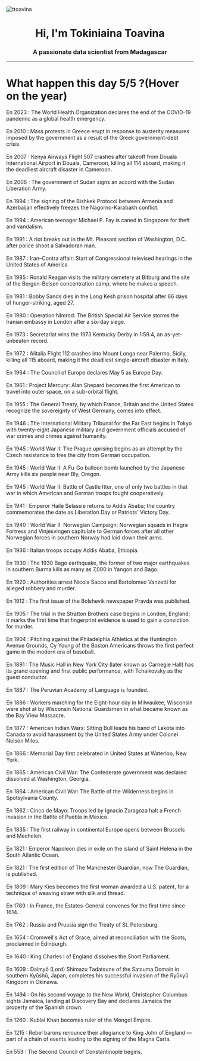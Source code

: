 
<p align="left"> <img src="https://komarev.com/ghpvc/?username=ttoavina&label=Profile%20views&color=0e75b6&style=flat" alt="ttoavina" /> </p>
<h1 align="center">Hi, I'm Tokiniaina Toavina</h1>
<h3 align="center">A passionate data scientist from Madagascar</h3>
    
<hr/>
<h1> What happen this day 5/5 ?(Hover on the year)</h1>

En 2023 : The World Health Organization declares the end of the COVID-19 pandemic as a global health emergency.
<br/><br/>
En 2010 : Mass protests in Greece erupt in response to austerity measures imposed by the government as a result of the Greek government-debt crisis.
<br/><br/>
En 2007 : Kenya Airways Flight 507 crashes after takeoff from Douala International Airport in Douala, Cameroon, killing all 114 aboard, making it the deadliest aircraft disaster in Cameroon.
<br/><br/>
En 2006 : The government of Sudan signs an accord with the Sudan Liberation Army.
<br/><br/>
En 1994 : The signing of the Bishkek Protocol between Armenia and Azerbaijan effectively freezes the Nagorno-Karabakh conflict.
<br/><br/>
En 1994 : American teenager Michael P. Fay is caned in Singapore for theft and vandalism.
<br/><br/>
En 1991 : A riot breaks out in the Mt. Pleasant section of Washington, D.C. after police shoot a Salvadoran man.
<br/><br/>
En 1987 : Iran–Contra affair: Start of Congressional televised hearings in the United States of America
<br/><br/>
En 1985 : Ronald Reagan visits the military cemetery at Bitburg and the site of the Bergen-Belsen concentration camp, where he makes a speech.
<br/><br/>
En 1981 : Bobby Sands dies in the Long Kesh prison hospital after 66 days of hunger-striking, aged 27.
<br/><br/>
En 1980 : Operation Nimrod: The British Special Air Service storms the Iranian embassy in London after a six-day siege.
<br/><br/>
En 1973 : Secretariat wins the 1973 Kentucky Derby in 1:59.4, an as-yet-unbeaten record.
<br/><br/>
En 1972 : Alitalia Flight 112 crashes into Mount Longa near Palermo, Sicily, killing all 115 aboard, making it the deadliest single-aircraft disaster in Italy.
<br/><br/>
En 1964 : The Council of Europe declares May 5 as Europe Day.
<br/><br/>
En 1961 : Project Mercury: Alan Shepard becomes the first American to travel into outer space, on a sub-orbital flight.
<br/><br/>
En 1955 : The General Treaty, by which France, Britain and the United States recognize the sovereignty of West Germany, comes into effect.
<br/><br/>
En 1946 : The International Military Tribunal for the Far East begins in Tokyo with twenty-eight Japanese military and government officials accused of war crimes and crimes against humanity.
<br/><br/>
En 1945 : World War II: The Prague uprising begins as an attempt by the Czech resistance to free the city from German occupation.
<br/><br/>
En 1945 : World War II: A Fu-Go balloon bomb launched by the Japanese Army kills six people near Bly, Oregon.
<br/><br/>
En 1945 : World War II: Battle of Castle Itter, one of only two battles in that war in which American and German troops fought cooperatively.
<br/><br/>
En 1941 : Emperor Haile Selassie returns to Addis Ababa; the country commemorates the date as Liberation Day or Patriots' Victory Day.
<br/><br/>
En 1940 : World War II: Norwegian Campaign: Norwegian squads in Hegra Fortress and Vinjesvingen capitulate to German forces after all other Norwegian forces in southern Norway had laid down their arms.
<br/><br/>
En 1936 : Italian troops occupy Addis Ababa, Ethiopia.
<br/><br/>
En 1930 : The 1930 Bago earthquake, the former of two major earthquakes in southern Burma kills as many as 7,000 in Yangon and Bago.
<br/><br/>
En 1920 : Authorities arrest Nicola Sacco and Bartolomeo Vanzetti for alleged robbery and murder.
<br/><br/>
En 1912 : The first issue of the Bolshevik newspaper Pravda was published.
<br/><br/>
En 1905 : The trial in the Stratton Brothers case begins in London, England; it marks the first time that fingerprint evidence is used to gain a conviction for murder.
<br/><br/>
En 1904 : Pitching against the Philadelphia Athletics at the Huntington Avenue Grounds, Cy Young of the Boston Americans throws the first perfect game in the modern era of baseball.
<br/><br/>
En 1891 : The Music Hall in New York City (later known as Carnegie Hall) has its grand opening and first public performance, with Tchaikovsky as the guest conductor.
<br/><br/>
En 1887 : The Peruvian Academy of Language is founded.
<br/><br/>
En 1886 : Workers marching for the Eight-hour day in Milwaukee, Wisconsin were shot at by Wisconsin National Guardsmen in what became known as the Bay View Massacre.
<br/><br/>
En 1877 : American Indian Wars: Sitting Bull leads his band of Lakota into Canada to avoid harassment by the United States Army under Colonel Nelson Miles.
<br/><br/>
En 1866 : Memorial Day first celebrated in United States at Waterloo, New York.
<br/><br/>
En 1865 : American Civil War: The Confederate government was declared dissolved at Washington, Georgia.
<br/><br/>
En 1864 : American Civil War: The Battle of the Wilderness begins in Spotsylvania County.
<br/><br/>
En 1862 : Cinco de Mayo: Troops led by Ignacio Zaragoza halt a French invasion in the Battle of Puebla in Mexico.
<br/><br/>
En 1835 : The first railway in continental Europe opens between Brussels and Mechelen.
<br/><br/>
En 1821 : Emperor Napoleon dies in exile on the island of Saint Helena in the South Atlantic Ocean.
<br/><br/>
En 1821 : The first edition of The Manchester Guardian, now The Guardian, is published.
<br/><br/>
En 1809 : Mary Kies becomes the first woman awarded a U.S. patent, for a technique of weaving straw with silk and thread.
<br/><br/>
En 1789 : In France, the Estates-General convenes for the first time since 1614.
<br/><br/>
En 1762 : Russia and Prussia sign the Treaty of St. Petersburg.
<br/><br/>
En 1654 : Cromwell's Act of Grace, aimed at reconciliation with the Scots, proclaimed in Edinburgh.
<br/><br/>
En 1640 : King Charles I of England dissolves the Short Parliament.
<br/><br/>
En 1609 : Daimyō (Lord) Shimazu Tadatsune of the Satsuma Domain in southern Kyūshū, Japan, completes his successful invasion of the Ryūkyū Kingdom in Okinawa.
<br/><br/>
En 1494 : On his second voyage to the New World, Christopher Columbus sights Jamaica, landing at Discovery Bay and declares Jamaica the property of the Spanish crown.
<br/><br/>
En 1260 : Kublai Khan becomes ruler of the Mongol Empire.
<br/><br/>
En 1215 : Rebel barons renounce their allegiance to King John of England — part of a chain of events leading to the signing of the Magna Carta.
<br/><br/>
En 553 : The Second Council of Constantinople begins.
<br/><br/>
